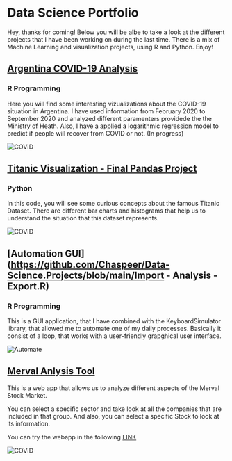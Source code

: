 # Data Science Portfolio

Hey, thanks for coming! Below you will be albe to take a look at the different projects that I have been working on during the last time. There is a mix of Machine Learning and visualization projects, using R and Python. Enjoy! 

## [Argentina COVID-19 Analysis](https://github.com/Chaspeer/Covid-19-LogisticRegression-RProgramming)

### R Programming

Here you will find some interesting vizualizations about the COVID-19 situation in Argentina. I have used information from February 2020 to September 2020 and analyzed different paramenters providede the the Ministry of Heath. Also, I have a applied a logarithmic regression model to predict if people will recover from COVID or not. (In progress)

![COVID](https://www.ambb.org.ar/images/Fotos/400x265/RDCovid19Argentina.png)

## [Titanic Visualization - Final Pandas Project](https://github.com/Chaspeer/Data-Science.Projects/blob/main/zerotopandas_course_project.ipynb)

### Python

In this code, you will see some curious concepts about the famous Titanic Dataset. There are different bar charts and histograms that help us to understand the situation that this dataset represents.  

![COVID](https://pbs.twimg.com/media/EgNGdqlX0AA2ciR?format=jpg&name=900x900)

## [Automation GUI](https://github.com/Chaspeer/Data-Science.Projects/blob/main/Import - Analysis - Export.R)

### R Programming

This is a GUI application, that I have combined with the KeyboardSimulator library, that allowed me to automate one of my daily processes. Basically it consist of a loop, that works with a user-friendly grapghical user interface. 

![Automate](https://i0.wp.com/www.globaltrademag.com/wp-content/uploads/2018/12/software.jpg?w=970&ssl=1)

## [Merval Anlysis Tool](https://github.com/Chaspeer/Merval_Analysis_Tool)

This is a web app that allows us to analyze different aspects of the Merval Stock Market.

You can select a specific sector and take look at all the companies that are included in that group. And also, you can select a specific Stock to look at its information.

You can try the webapp in the following [LINK](https://share.streamlit.io/chaspeer/merval_analysis_tool/main/merval.py) 


![COVID](https://zonavalue.com/wp-content/uploads/2019/01/merval-logo.png)
